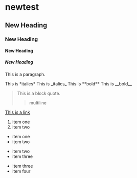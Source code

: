 # newtest
## New Heading
### New Heading
#### New Heading
##### New Heading


<p>This is a paragraph.</p>
This is *italics*
This is _italics_
This is **bold**
This is __bold__

> This is a block quote.
>> multiline

<a href='https://www.google.com'>This is a link</a>

1. item one
2. item two

* item one
* item two

+ item two
+ item three

- Item three
- item four
